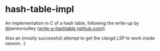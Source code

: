 # hash-table-impl

An implementation in C of a hash table, following the write-up by @jamesroutley ([write-a-hashtable (github.com)](https://github.com/jamesroutley/write-a-hash-table)).

Also an (mostly successful) attempt to get the clangd LSP to work inside neovim. :)
